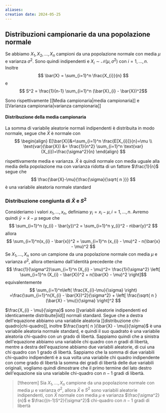```yaml
---
aliases: 
creation date: 2024-05-25
---
```


## Distribuzioni campionarie da una popolazione normale
Se abbiamo $X_{1},X_{2},\dots,X_{n}$ campioni da una popolazione normale con media $\mu$ e varianza $\sigma^2$. Sono quindi indipendenti e $X_{i} \sim \mathcal{N}(\mu,\sigma^2)$ con $i = 1,\dots,n$. Inoltre
$$ \bar{X} = \sum_{i=1}^n \frac{X_{i}}{n} $$
e
$$ S^2 = \frac{1}{n-1} \sum_{i=1}^n (\bar{X}_{i} - \bar{X})^2$$

Sono rispettivamente [[Media campionaria|media campionaria]] e [[Varianza campionaria|varianza campionaria]]


#### Distribuzione della media campionaria
La somma di variabile aleatorie normali indipendenti è distribuita in modo normale, segue che $\bar{X}$ è normale con 
$$ \begin{align}
E[\bar{X}]&=\sum_{i=1}^n \frac{E[X_{i}]}{n}=\mu \\
\text{var}(\bar{X}) &= \frac{1}{n^2} \sum_{i=1}^n \text{var}(X_{i})=\frac{\sigma^2}{n}
\end{align} $$

rispettivamente media e varianza.
$\bar{X}$ è quindi normale con media uguale alla media della popolazione ma con varianza ridotta di un fattore $\frac{1}{n}$ segue che
$$ \frac{\bar{X}-\mu}{\frac{\sigma}{\sqrt{ n }}} $$
è una variabile aleatoria normale standard

### Distribuzione congiunta di $\bar{X}$ e $S^2$
Consideriamo i valori $x_{1},\dots,x_{n}$, definiamo $y_{i} = x_{i} - \mu,i=1,\dots,n$.
Avremo quindi $\bar{y} = \bar{x} - \mu$ segue che
$$ \sum_{i=1}^n (y_{i} - \bar{y})^2 = \sum_{i=1}^n y_{i}^2 - n\bar{y}^2 $$
allora
$$ \sum_{i=1}^n(x_{i} - \bar{x})^2 = \sum_{i=1}^n (x_{i} - \mu)^2 - n(\bar{x} - \mu)^2 $$
Se $X_{1},\dots,X_{n}$ sono un campione da una popolazione normale con media $\mu$ e varianza $\sigma^2$, allora otteniamo dall'identità precedente che
$$ \frac{1}{\sigma^2}\sum_{i=1}^n (X_{i} - \mu)^2= \frac{1}{\sigma^2} \left[ \sum_{i=1}^n (X_{i} - \bar{X})^2 +  n(\bar{X} - \mu)^2 \right]$$
equivalentemente
$$
\sum_{i=1}^n\left( \frac{X_{i}-\mu}{\sigma} \right) =\frac{\sum_{i=1}^n(X_{i} - \bar{X})^2}{\sigma^2} + \left[ \frac{\sqrt{ n }(\bar{X} - \mu)}{\sigma} \right]^2
$$

$\frac{X_{i} - \mu}{\sigma}$ sono [[variabili aleatorie indipendenti ed identicamente distribuite|iid]] normali standard. Segue che a destra dell'equazione abbiamo una variabile aleatoria [[distribuzione chi-quadro|chi-quadro]], inoltre $\frac{\sqrt{ n }(\bar{X} - \mu)}{\sigma}$ è una variabile aleatoria normale standard, e quindi il suo quadrato è una variabile aleatoria chi-quadro con un grado di libertà.
Sappiamo quindi che a sinistra dell'equazione abbiamo una variabile chi quadro con $n$ gradi di libertà, mentre a destra dell'equazione abbiamo due variabili aleatorie, di cui una chi quadro con 1 grado di libertà. Sappiamo che la somma di due variabili chi-quadro indipendenti è a sua volta una variabile chi quadro indipendente con come grado di libertà la somma dei gradi di libertà delle due variabili originali, vogliamo quindi dimostrare che il primo termine del lato destro dell'equazione sia una variabile chi-quadro con $n-1$ gradi di libertà.

>[!theorem]
>Sia $X_{1},\dots,X_{n}$ campione da una popolazione normale con media $\mu$ e varianza $\sigma^2$, allora $\bar{X}$ e $S^2$ sono variabili aleatorie indipendenti, con $\bar{X}$ normale con media $\mu$ e varianza $\frac{\sigma^2}{n}$ e $\frac{(n-1)S^2}{\sigma^2}$ chi-quadro con $n-1$ gradi di libertà